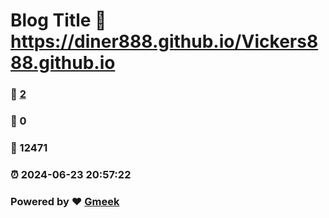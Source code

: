 # Blog Title :link: https://diner888.github.io/Vickers888.github.io 
### :page_facing_up: [2](https://diner888.github.io/Vickers888.github.io/tag.html) 
### :speech_balloon: 0 
### :hibiscus: 12471 
### :alarm_clock: 2024-06-23 20:57:22 
### Powered by :heart: [Gmeek](https://github.com/Meekdai/Gmeek)
